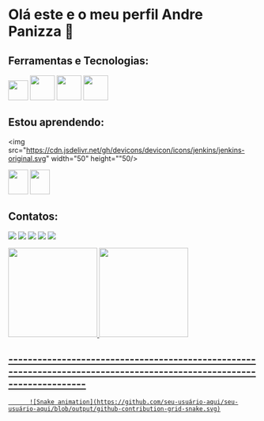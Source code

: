 # Olá este e o meu perfil Andre Panizza 👋

## Ferramentas e Tecnologias:

<img src="https://cdn.jsdelivr.net/gh/devicons/devicon/icons/git/git-original.svg" width="40" height="40"/>
<img src="https://cdn.jsdelivr.net/gh/devicons/devicon/icons/amazonwebservices/amazonwebservices-original-wordmark.svg" width="50" height="50" />
<img src="https://cdn.jsdelivr.net/gh/devicons/devicon/icons/kubernetes/kubernetes-plain-wordmark.svg"  width="50" height="50"/>
<img src="https://cdn.jsdelivr.net/gh/devicons/devicon/icons/terraform/terraform-original-wordmark.svg" width="50" height="50"/>

## Estou aprendendo:
<img src="https://cdn.jsdelivr.net/gh/devicons/devicon/icons/jenkins/jenkins-original.svg" width="50" height=""50/>

<img src="https://cdn.jsdelivr.net/gh/devicons/devicon/icons/apachekafka/apachekafka-original-wordmark.svg" width="40" height="50" />

<img src="https://cdn.jsdelivr.net/gh/devicons/devicon/icons/php/php-original.svg"  width="40" height="50"/>
          
## Contatos:
<a href="https://www.youtube.com/seu-canal-youtube-aqui" target="_blank"><img src="https://img.shields.io/badge/YouTube-FF0000?style=for-the-badge&logo=youtube&logoColor=white" target="_blank"></a>
<a href="https://instagram.com/seu-usuário-instagram-aqui" target="_blank"><img src="https://img.shields.io/badge/-Instagram-%23E4405F?style=for-the-badge&logo=instagram&logoColor=white" target="_blank"></a>
<a href="https://www.twitch.tv/seu-usuário-aqui" target="_blank"><img src="https://img.shields.io/badge/Twitch-9146FF?style=for-the-badge&logo=twitch&logoColor=white" target="_blank"></a>
<a href = "mailto:contato@seu-usuário-aqui"><img src="https://img.shields.io/badge/Gmail-D14836?style=for-the-badge&logo=gmail&logoColor=white" target="_blank"></a>
<a href="https://www.linkedin.com/in/seu-usuário-linkedln-aqui" target="_blank"><img src="https://img.shields.io/badge/-LinkedIn-%230077B5?style=for-the-badge&logo=linkedin&logoColor=white" target="_blank"></a>   
</div>

<div>
<a href="https://github.com/AndrePanizza">
<img height="180em" src="https://github-readme-stats.vercel.app/api/top-langs/?username=seu-usuário-aqui&layout=compact&langs_count=7&theme=dracula"/>
<img height="180em" src="https://github-readme-stats.vercel.app/api?username=seu-usuário-aqui&show_icons=true&theme=dracula&include_all_commits=true&count_private=true"/>
</div>


## ----------------------------------------------------------------------------------------------------------------------
          

          ![Snake animation](https://github.com/seu-usuário-aqui/seu-usuário-aqui/blob/output/github-contribution-grid-snake.svg)

